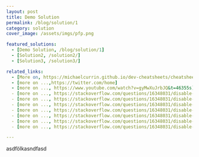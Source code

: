 ```yaml
---
layout: post
title: Demo Solution
permalink: /blog/solution/1
category: solution
cover_image: /assets/imgs/pfp.png

featured_solutions:
  - [Demo Solution, /blog/solution/1]
  - [Solution2, /solution2/]
  - [Solution3, /solution3/]

related_links:
  - [More on, https://michaelcurrin.github.io/dev-cheatsheets/cheatsheets/jekyll/liquid/conditionals/non-empty.html]
  - [more on ...,https://twitter.com/home]
  - [more on ..., https://www.youtube.com/watch?v=gyMwXuJrbJQ&t=46355s]
  - [more on ..., https://stackoverflow.com/questions/16348031/disable-scrolling-when-touch-moving-certain-element]
  - [more on ..., https://stackoverflow.com/questions/16348031/disable-scrolling-when-touch-moving-certain-element]
  - [more on ..., https://stackoverflow.com/questions/16348031/disable-scrolling-when-touch-moving-certain-element]
  - [more on ..., https://stackoverflow.com/questions/16348031/disable-scrolling-when-touch-moving-certain-element]
  - [more on ..., https://stackoverflow.com/questions/16348031/disable-scrolling-when-touch-moving-certain-element]
  - [more on ..., https://stackoverflow.com/questions/16348031/disable-scrolling-when-touch-moving-certain-element]
  - [more on ..., https://stackoverflow.com/questions/16348031/disable-scrolling-when-touch-moving-certain-element]

---
```



asdfölkasndfasd